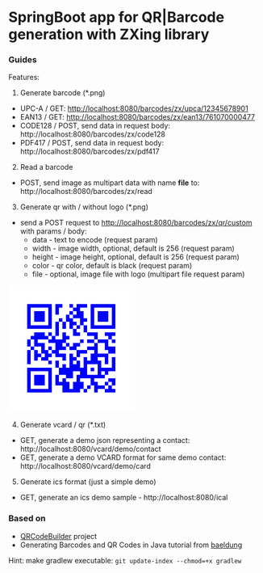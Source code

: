 # SpringBoot app for QR|Barcode generation with ZXing library

### Guides
Features:

1. Generate barcode (*.png)
* UPC-A / GET: [http://localhost:8080/barcodes/zx/upca/12345678901](http://localhost:8080/barcodes/zx/upca/12345678901)
* EAN13 / GET: [http://localhost:8080/barcodes/zx/ean13/761070000477](http://localhost:8080/barcodes/zx/ean13/761070000477)
* CODE128 / POST, send data in request body: http://localhost:8080/barcodes/zx/code128
* PDF417 / POST, send data in request body: http://localhost:8080/barcodes/zx/pdf417
2. Read a barcode 
* POST, send image as multipart data with name **file** to: http://localhost:8080/barcodes/zx/read
3. Generate qr with / without logo (*.png)
* send a POST request to [http://localhost:8080/barcodes/zx/qr/custom](http://localhost:8080/barcodes/zx/qr/custom) with params / body:
  * data - text to encode (request param)
  * width - image width, optional, default is 256 (request param)
  * height - image height, optional, default is 256 (request param)
  * color - qr color, default is black (request param)
  * file - optional, image file with logo (multipart file request param)

![# QR Example](screens/screen1.png)

4. Generate vcard / qr (*.txt)
* GET, generate a demo json representing a contact: http://localhost:8080/vcard/demo/contact
* GET, generate a demo VCARD format for same demo contact: http://localhost:8080/vcard/demo/card
5. Generate ics format (just a simple demo)
* GET, generate an ics demo sample - http://localhost:8080/ical

### Based on
* [QRCodeBuilder](https://github.com/skrymer/qrbuilder) project
* Generating Barcodes and QR Codes in Java tutorial from [baeldung](https://www.baeldung.com/java-generating-barcodes-qr-codes)


Hint: make gradlew executable: `git update-index --chmod=+x gradlew`